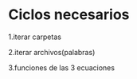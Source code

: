 # Ciclos necesarios


1.iterar carpetas 

2.iterar archivos(palabras)

3.funciones de las 3 ecuaciones
